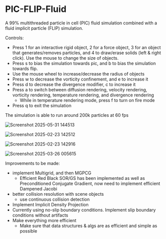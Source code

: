 # PIC-FLIP-Fluid
A 99% multithreaded particle in cell (PIC) fluid simulation combined with a fluid implicit particle (FLIP) simulation.

Controls:
-   Press 1 for an interactive rigid object, 2 for a force object, 3 for an object that generates/removes particles, and 4 to draw/erase solids (left & right click). Use the mouse to change the size of objects.
-   Press s to bias the simulation towards pic, and b to bias the simulation towards flip.
-   Use the mouse wheel to increase/decrease the radius of objects
-   Press w to decrease the vorticity confinement, and e to increase it
-   Press d to decrease the divergence modifier, c to increase it
-   Press a to switch between diffusion rendering, velocity rendering, vorticity rendering, temperature rendering, and divergence rendering
    - While in temperature rendering mode, press f to turn on fire mode
-   Press q to exit the simulation

The simulation is able to run around 200k particles at 60 fps

![Screenshot 2025-05-31 144513](https://github.com/user-attachments/assets/9998471c-b16c-45f5-b34b-5f588ca8f96a)

![Screenshot 2025-02-23 142512](https://github.com/user-attachments/assets/7eb92834-c2e5-4f8c-90be-1b4fce782517)

![Screenshot 2025-02-23 142916](https://github.com/user-attachments/assets/5981318f-5ac5-4cc7-aacd-515fefe743ca)

![Screenshot 2025-03-26 005615](https://github.com/user-attachments/assets/988be616-f1b5-483a-9f0e-76a55853a383)

Improvements to be made:
-  implement Multigrid, and then MGPCG
    - Efficient Red Black SOR/GS has been implemented as well as Preconditioned Conjugate Gradient, now need to implement efficient Dampened Jacobi
-  better collision resolution with scene objects
    - use continuous collision detection
-  Implement Implicit Density Projection
-  Currently using no-slip boundary conditions. Implement slip boundary conditions without artifacts
-  Make everything more efficient
    - Make sure that data structures & algs are as efficient and simple as possible
